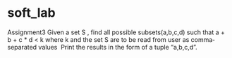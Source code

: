 # soft_lab
Assignment3
Given a set S , find all possible subsets(a,b,c,d) such that a + b + c * d <  k where k and the set S are to be read from user as comma­separated values ​
Print the results in the form of a tuple “a,b,c,d”. 
